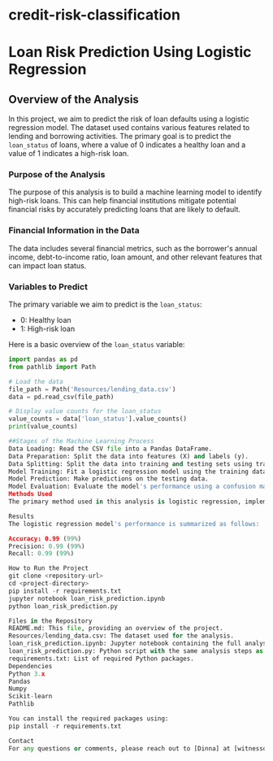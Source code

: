 # credit-risk-classification
# Loan Risk Prediction Using Logistic Regression

## Overview of the Analysis

In this project, we aim to predict the risk of loan defaults using a logistic regression model. The dataset used contains various features related to lending and borrowing activities. The primary goal is to predict the `loan_status` of loans, where a value of 0 indicates a healthy loan and a value of 1 indicates a high-risk loan.

### Purpose of the Analysis

The purpose of this analysis is to build a machine learning model to identify high-risk loans. This can help financial institutions mitigate potential financial risks by accurately predicting loans that are likely to default.

### Financial Information in the Data

The data includes several financial metrics, such as the borrower's annual income, debt-to-income ratio, loan amount, and other relevant features that can impact loan status.

### Variables to Predict

The primary variable we aim to predict is the `loan_status`:
- 0: Healthy loan
- 1: High-risk loan

Here is a basic overview of the `loan_status` variable:

```python
import pandas as pd
from pathlib import Path

# Load the data
file_path = Path('Resources/lending_data.csv')
data = pd.read_csv(file_path)

# Display value counts for the loan_status
value_counts = data['loan_status'].value_counts()
print(value_counts)

##Stages of the Machine Learning Process
Data Loading: Read the CSV file into a Pandas DataFrame.
Data Preparation: Split the data into features (X) and labels (y).
Data Splitting: Split the data into training and testing sets using train_test_split.
Model Training: Fit a logistic regression model using the training data.
Model Prediction: Make predictions on the testing data.
Model Evaluation: Evaluate the model's performance using a confusion matrix and classification report.
Methods Used
The primary method used in this analysis is logistic regression, implemented using the LogisticRegression class from the sklearn library.

Results
The logistic regression model's performance is summarized as follows:

Accuracy: 0.99 (99%)
Precision: 0.99 (99%)
Recall: 0.99 (99%)

How to Run the Project
git clone <repository-url>
cd <project-directory>
pip install -r requirements.txt
jupyter notebook loan_risk_prediction.ipynb
python loan_risk_prediction.py

Files in the Repository
README.md: This file, providing an overview of the project.
Resources/lending_data.csv: The dataset used for the analysis.
loan_risk_prediction.ipynb: Jupyter notebook containing the full analysis.
loan_risk_prediction.py: Python script with the same analysis steps as the notebook.
requirements.txt: List of required Python packages.
Dependencies
Python 3.x
Pandas
Numpy
Scikit-learn
Pathlib

You can install the required packages using:
pip install -r requirements.txt

Contact
For any questions or comments, please reach out to [Dinna] at [witnessdinna@gmail.com].
